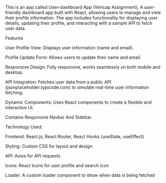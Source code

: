 This is an app called User-dashboard App (Vericap Assignment),
A user-friendly dashboard app built with React, allowing users to manage and view their profile information. The app includes functionality for displaying user details, updating their profile, and interacting with a sample API to fetch user data.

Features

User Profile View: Displays user information (name and email).

Profile Update Form: Allows users to update their name and email.

Responsive Design: Fully responsive, works seamlessly on both mobile and desktop.

API Integration: Fetches user data from a public API (jsonplaceholder.typicode.com) to simulate real-time user information fetching.

Dynamic Components: Uses React components to create a flexible and interactive UI.

Contains Responsive Navbar And Sidebar.

Technology Used:

Frontend: React.js, React Router, React Hooks (useState, useEffect)

Styling: Custom CSS for layout and design

API: Axios for API requests

Icons: React Icons for user profile and search icon

Loader: A custom loader component to show when data is being fetched
